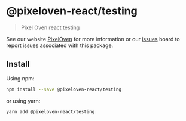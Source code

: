 # @pixeloven-react/testing

> Pixel Oven react testing

See our website [PixelOven](https://www.pixeloven.com/) for more information or our [issues](https://github.com/pixeloven/pixeloven/issues) board to report issues associated with this package.


## Install

Using npm:

```sh
npm install --save @pixeloven-react/testing
```

or using yarn:

```sh
yarn add @pixeloven-react/testing
```
